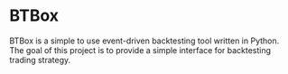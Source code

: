 # BTBox

BTBox is a simple to use event-driven backtesting tool written in Python. The goal of this project is to provide a simple interface for backtesting trading strategy.
